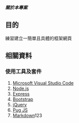 ***關於本專案***
## 目的
練習建立一簡單且具體的框架網頁

## 相關資料
### 使用工具及套件
1. [Microsoft Visual Studio Code](https://code.visualstudio.com/)
2. [Node.js](https://nodejs.org/en/)
3. [Express](http://expressjs.com/zh-tw/)
4. [Bootstrap](http://getbootstrap.com)
5. [jQuery](http://www.jquery.com/)
6. [Pug JS](https://pugjs.org/api/getting-started.html)
7. [Markdown](http://dillinger.io/)123


